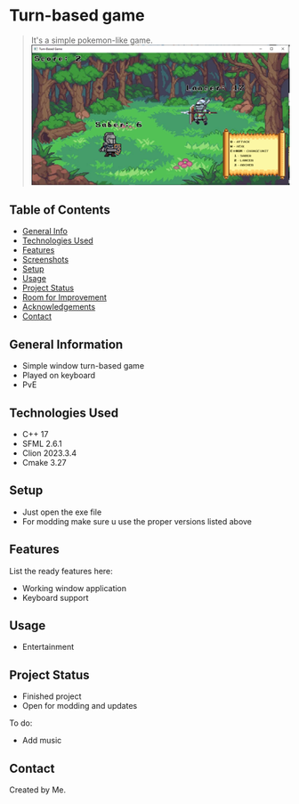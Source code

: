 # Turn-based game
> It's a simple pokemon-like game.
![solarized palette](https://github.com/281273/TBG/raw/main/docs/Screenshot.png)


## Table of Contents
* [General Info](#general-information)
* [Technologies Used](#technologies-used)
* [Features](#features)
* [Screenshots](#screenshots)
* [Setup](#setup)
* [Usage](#usage)
* [Project Status](#project-status)
* [Room for Improvement](#room-for-improvement)
* [Acknowledgements](#acknowledgements)
* [Contact](#contact)

## General Information
- Simple window turn-based game
- Played on keyboard
- PvE

## Technologies Used
- C++ 17
- SFML 2.6.1
- Clion 2023.3.4
- Cmake 3.27

## Setup
- Just open the exe file
- For modding make sure u use the proper versions listed above

## Features
List the ready features here:
- Working window application
- Keyboard support

## Usage
- Entertainment

## Project Status
- Finished project
- Open for modding and updates

To do:
- Add music

## Contact
Created by Me. 
